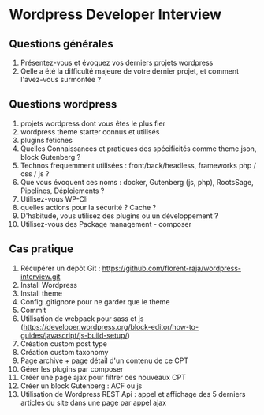 # Wordpress Developer Interview

## Questions générales

1. Présentez-vous et évoquez vos derniers projets wordpress
2. Qelle a été la difficulté majeure de votre dernier projet, et comment l'avez-vous surmontée ?

## Questions wordpress
1. projets wordpress dont vous êtes le plus fier
2. wordpress theme starter connus et utilisés
3. plugins fetiches
4. Quelles Connaissances et pratiques des spécificités comme theme.json, block Gutenberg  ?
5. Technos frequemment utilisées : front/back/headless, frameworks php / css / js ? 
6. Que vous évoquent ces noms : docker, Gutenberg (js, php), RootsSage, Pipelines, Déploiements ?
7. Utilisez-vous WP-Cli
8. quelles actions pour la sécurité ? Cache ?
9. D'habitude, vous utilisez des plugins ou un développement ?
10. Utilisez-vous des Package management - composer
    
## Cas pratique
  1. Récupérer un dépôt Git : https://github.com/florent-raja/wordpress-interview.git
  2. Install Wordpress
  3. Install theme
  4. Config .gitignore pour ne garder que le theme
  5. Commit
  6. Utilisation de webpack pour sass et js (https://developer.wordpress.org/block-editor/how-to-guides/javascript/js-build-setup/)
  7. Création custom post type
  8. Création custom taxonomy
  9. Page archive + page détail d'un contenu de ce CPT
  10. Gérer les plugins par composer
  11. Créer une page ajax pour filtrer ces nouveaux CPT
  12. Créer un block Gutenberg : ACF ou js
  13. Utilisation de Wordpress REST Api : appel et affichage des 5 derniers articles du site dans une page par appel ajax
